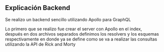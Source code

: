 ## Explicación Backend 

Se realizo un backend sencillo utilizando Apollo para GraphQL

Lo primero que se realizo fue crear el server con Apollo en el index, después en dos archivos separados definimos los resolvers y los esquemas respectivamente en donde ya se define como se va a realizar las consultas utilizando la API de Rick and Morty
